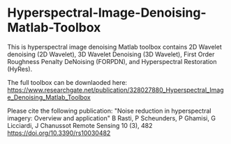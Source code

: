 # Hyperspectral-Image-Denoising-Matlab-Toolbox
This is hyperspectral image denoising Matlab toolbox contains 2D Wavelet denoising (2D Wavelet), 3D Wavelet Denoising (3D Wavelet), First Order Roughness Penalty DeNoising (FORPDN), and Hyperspectral Restoration (HyRes).

The full toolbox can be downlaoded here:
https://www.researchgate.net/publication/328027880_Hyperspectral_Image_Denoising_Matlab_Toolbox

Please cite the following publication: 
"Noise reduction in hyperspectral imagery: Overview and application"
B Rasti, P Scheunders, P Ghamisi, G Licciardi, J Chanussot
Remote Sensing 10 (3), 482
https://doi.org/10.3390/rs10030482
